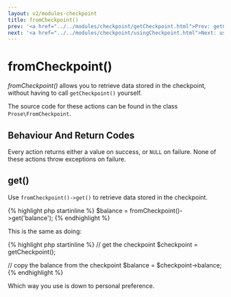 ```yaml
---
layout: v2/modules-checkpoint
title: fromCheckpoint()
prev: '<a href="../../modules/checkpoint/getCheckpoint.html">Prev: getCheckpoint()</a>'
next: '<a href="../../modules/checkpoint/usingCheckpoint.html">Next: usingCheckpoint()</a>'
---
```


# fromCheckpoint()

_fromCheckpoint()_ allows you to retrieve data stored in the checkpoint, without having to call `getCheckpoint()` yourself.

The source code for these actions can be found in the class `Prose\FromCheckpoint`.

## Behaviour And Return Codes

Every action returns either a value on success, or `NULL` on failure.  None of these actions throw exceptions on failure.

## get()

Use `fromCheckpoint()->get()` to retrieve data stored in the checkpoint.

{% highlight php startinline %}
$balance = fromCheckpoint()->get('balance');
{% endhighlight %}

This is the same as doing:

{% highlight php startinline %}
// get the checkpoint
$checkpoint = getCheckpoint();

// copy the balance from the checkpoint
$balance = $checkpoint->balance;
{% endhighlight %}

Which way you use is down to personal preference.